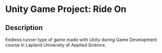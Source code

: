# Unity Game Project: Ride On


## Description
Endless runner type of game made with Unity during Game Development course in Lapland University of Applied Science.
